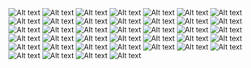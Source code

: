 ![Alt text](day7-01.png) ![Alt text](day7-02.png) ![Alt text](day7-03.png) ![Alt text](day7-04.png) ![Alt text](day7-05.png) ![Alt text](day7-06.png) ![Alt text](day7-07.png) ![Alt text](day7-08.png) ![Alt text](day7-09.png) ![Alt text](day7-10.png) ![Alt text](day7-11.png) ![Alt text](day7-12.png) ![Alt text](day7-13.png) ![Alt text](day7-14.png) ![Alt text](day7-15.png) ![Alt text](day7-16.png) ![Alt text](day7-17.png) ![Alt text](day7-18.png) ![Alt text](day7-19.png) ![Alt text](day7-20.png) ![Alt text](day7-21.png) ![Alt text](day7-22.png) ![Alt text](day7-23.png) ![Alt text](day7-24.png) ![Alt text](day7-25.png) ![Alt text](day7-26.png) ![Alt text](day7-27.png) ![Alt text](day7-28.png) ![Alt text](day7-29.png) ![Alt text](day7-30.png) ![Alt text](day7-31.png) ![Alt text](day7-32.png) ![Alt text](day7-33.png) ![Alt text](day7-34.png) ![Alt text](day7-35.png) ![Alt text](day7-36.png) ![Alt text](day7-37.png) ![Alt text](day7-38.png) ![Alt text](day7-39.png)
